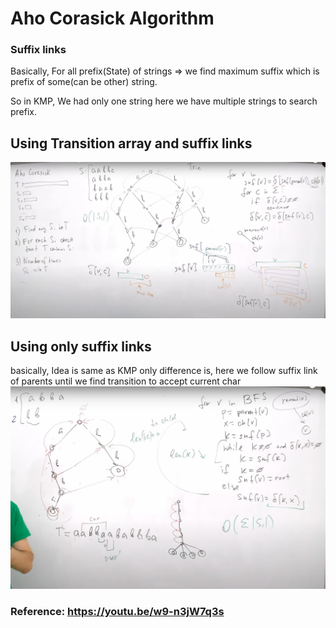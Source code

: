 # Aho Corasick Algorithm


### Suffix links
Basically, For all prefix(State) of strings => we find maximum suffix which is prefix of some(can be other) string. 

So in KMP, We had only one string here we have multiple strings to search prefix.

 
## Using Transition array and suffix links
![Aho Corasick](imgs/aho.png)

## Using only suffix links
basically, Idea is same as KMP only difference is, here we follow suffix link of parents until we find transition to accept current char
![Aho Corasick](imgs/aho2.png)


### Reference: https://youtu.be/w9-n3jW7q3s
